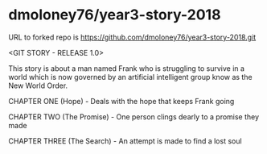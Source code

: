 # dmoloney76/year3-story-2018

URL to forked repo is https://github.com/dmoloney76/year3-story-2018.git


<GIT STORY - RELEASE 1.0>

This story is about a man named Frank who is struggling to survive 
in a world which is now governed by an artificial intelligent group know as the New World Order.

CHAPTER ONE (Hope) - Deals with the hope that keeps Frank going <Complete>

CHAPTER TWO (The Promise) - One person clings dearly to a promise they made <Draft>

CHAPTER THREE (The Search) - An attempt is made to find a lost soul <Draft>


